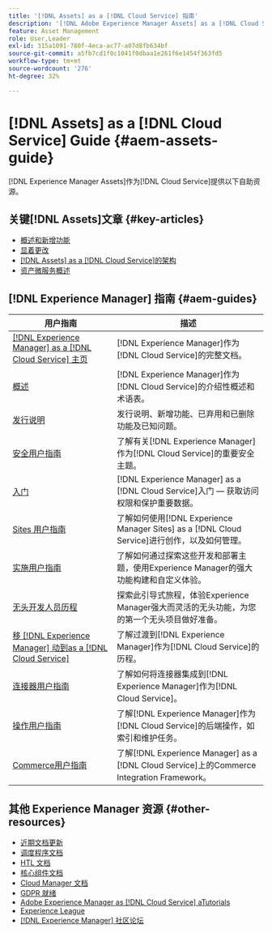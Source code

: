 ```yaml
---
title: '[!DNL Assets] as a [!DNL Cloud Service] 指南'
description: '[!DNL Adobe Experience Manager Assets] as a [!DNL Cloud Service] 自助资源和文档链接'
feature: Asset Management
role: User,Leader
exl-id: 315a1091-780f-4eca-ac77-a07d8fb634bf
source-git-commit: a5fb7cd1f0c1041f0dbaa1e261f6e1454f363fd5
workflow-type: tm+mt
source-wordcount: '276'
ht-degree: 32%

---
```


# [!DNL Assets] as a  [!DNL Cloud Service] Guide {#aem-assets-guide}

[!DNL Experience Manager Assets]作为[!DNL Cloud Service]提供以下自助资源。

## 关键[!DNL Assets]文章 {#key-articles}

* [概述和新增功能](overview.md)
* [显着更改](/help/assets/assets-cloud-changes.md)
* [ [!DNL Assets] as a [!DNL Cloud Service]的架构](architecture.md)
* [资产微服务概述](/help/assets/asset-microservices-overview.md)

## [!DNL Experience Manager] 指南 {#aem-guides}

| 用户指南 | 描述 |
|---|---|
| [[!DNL Experience Manager] as a [!DNL Cloud Service] 主页](/help/landing/home.md) | [!DNL Experience Manager]作为[!DNL Cloud Service]的完整文档。 |
| [概述](/help/overview/home.md) | [!DNL Experience Manager]作为[!DNL Cloud Service]的介绍性概述和术语表。 |
| [发行说明](/help/release-notes/home.md) | 发行说明、新增功能、已弃用和已删除功能及已知问题。 |
| [安全用户指南](/help/security/home.md) | 了解有关[!DNL Experience Manager]作为[!DNL Cloud Service]的重要安全主题。 |
| [入门](/help/onboarding/home.md) | [!DNL Experience Manager] as a [!DNL Cloud Service]入门 — 获取访问权限和保护重要数据。 |
| [Sites 用户指南](/help/sites-cloud/home.md) | 了解如何使用[!DNL Experience Manager Sites] as a [!DNL Cloud Service]进行创作，以及如何管理。 |
| [实施用户指南](/help/implementing/home.md) | 了解如何通过探索这些开发和部署主题，使用Experience Manager的强大功能构建和自定义体验。 |
| [无头开发人员历程](/help/journey-headless/developer/overview.md) | 探索此引导式旅程，体验Experience Manager强大而灵活的无头功能，为您的第一个无头项目做好准备。 |
| [移 [!DNL Experience Manager] 动到as a [!DNL Cloud Service]](/help/move-to-cloud-service/home.md) | 了解过渡到[!DNL Experience Manager]作为[!DNL Cloud Service]的历程。 |
| [连接器用户指南](/help/connectors/home.md) | 了解如何将连接器集成到[!DNL Experience Manager]作为[!DNL Cloud Service]。 |
| [操作用户指南](/help/operations/home.md) | 了解[!DNL Experience Manager]作为[!DNL Cloud Service]的后端操作，如索引和维护任务。 |
| [Commerce用户指南](/help/commerce-cloud/home.md) | 了解[!DNL Experience Manager] as a [!DNL Cloud Service]上的Commerce Integration Framework。 |

## 其他 Experience Manager 资源 {#other-resources}

* [近期文档更新](https://experienceleague.adobe.com/docs/experience-manager-release-information/aem-release-updates/doc-updates/documentation-updates.html#aem-as-a-cloud-service)
* [调度程序文档](/help/implementing/dispatcher/overview.md)
* [HTL 文档](https://experienceleague.adobe.com/docs/experience-manager-htl/using/overview.html?lang=zh-Hans)
* [核心组件文档](https://experienceleague.adobe.com/docs/experience-manager-core-components/using/introduction.html?lang=zh-Hans)
* [Cloud Manager 文档](https://experienceleague.adobe.com/docs/experience-manager-cloud-manager/using/introduction-to-cloud-manager.html?lang=zh-Hans)
* [GDPR 就绪](/help/compliance/data-privacy-and-protection-readiness/aem-readiness.md)
* [Adobe Experience Manager as  [!DNL Cloud Service] aTutorials](https://experienceleague.adobe.com/docs/experience-manager-learn/cloud-service/overview.html)
* [Experience League](https://experienceleague.adobe.com/?promoid=K42KVXHD&amp;mv=other#recommended/solutions/experience-manager)
* [[!DNL Experience Manager] 社区论坛](https://experienceleaguecommunities.adobe.com/t5/adobe-experience-manager/ct-p/adobe-experience-manager-community)
